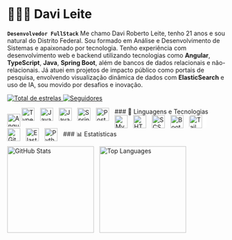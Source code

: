 # 👩🏻‍💻 Davi Leite

**`Desenvolvedor FullStack`**
Me chamo Davi Roberto Leite, tenho 21 anos e sou natural do Distrito Federal. Sou formado em Análise e Desenvolvimento de Sistemas e apaixonado por tecnologia. Tenho experiência com desenvolvimento web e backend utilizando tecnologias como **Angular**, **TypeScript**, **Java**, **Spring Boot**, além de bancos de dados relacionais e não-relacionais. Já atuei em projetos de impacto público como portais de pesquisa, envolvendo visualização dinâmica de dados com **ElasticSearch** e uso de IA, sou movido por desafios e inovação.

<p align="left">
    <a href="https://github.com/DaviLeiteGit?tab=repositories&sort=stargazers">
        <img 
            alt="Total de estrelas" 
            title="Total de estrelas GitHub" 
            src="https://custom-icon-badges.demolab.com/github/stars/DaviLeiteGit?color=55960c&style=for-the-badge&labelColor=488207&logo=star&label=estrelas"
        />
    </a>
    <a href="https://github.com/Larissakich?tab=followers">
        <img 
            alt="Seguidores" 
            title="Me siga no GitHub" 
            src="https://custom-icon-badges.demolab.com/github/followers/DaviLeiteGit?color=236ad3&labelColor=1155ba&style=for-the-badge&logo=github&label=Seguidores&logoColor=white"
        />
    </a>
</p>
### 🤖 Linguagens e Tecnologias
<img align="left" alt="Angular" title="Angular" width="30px" style="max-width: 100%;margin-top: 14px;" src="https://cdn.jsdelivr.net/gh/devicons/devicon/icons/angular/angular-original.svg" />
<img align="left" alt="TypeScript" title="TypeScript" width="30px" style="padding-right: 10px;" src="https://cdn.jsdelivr.net/gh/devicons/devicon/icons/typescript/typescript-original.svg" />
<img align="left" alt="JavaScript" title="JavaScript" width="30px" style="padding-right: 10px;" src="https://cdn.jsdelivr.net/gh/devicons/devicon/icons/javascript/javascript-original.svg" />
<img align="left" alt="Java" title="Java" width="30px" style="padding-right: 10px;" src="https://cdn.jsdelivr.net/gh/devicons/devicon/icons/java/java-original.svg" />
<img align="left" alt="Spring Boot" title="Spring Boot" width="30px" style="padding-right: 10px;" src="https://cdn.jsdelivr.net/gh/devicons/devicon/icons/spring/spring-original.svg" />
<img align="left" alt="PostgreSQL" title="PostgreSQL" width="30px" style="padding-right: 10px;" src="https://cdn.jsdelivr.net/gh/devicons/devicon/icons/postgresql/postgresql-original.svg" />
<img align="left" alt="MySQL" title="MySQL" width="30px" style="padding-right: 10px;" src="https://cdn.jsdelivr.net/gh/devicons/devicon/icons/mysql/mysql-original.svg" />
<img align="left" alt="HTML" title="HTML" width="30px" style="padding-right: 10px;" src="https://cdn.jsdelivr.net/gh/devicons/devicon/icons/html5/html5-original.svg" />
<img align="left" alt="SCSS" title="SCSS" width="30px" style="padding-right: 10px;" src="https://cdn.jsdelivr.net/gh/devicons/devicon/icons/sass/sass-original.svg" />
<img align="left" alt="Bootstrap" title="Bootstrap" width="30px" style="padding-right: 10px;" src="https://cdn.jsdelivr.net/gh/devicons/devicon/icons/bootstrap/bootstrap-original.svg" />
<img align="left" alt="Tailwind CSS" title="Tailwind CSS" width="30px" style="padding-right: 10px; background-color: white; border-radius: 5px;" src="https://cdn.jsdelivr.net/gh/devicons/devicon/icons/tailwindcss/tailwindcss-original.svg" />
<img align="left" alt="Git" title="Git" width="30px" style="padding-right: 10px;" src="https://cdn.jsdelivr.net/gh/devicons/devicon/icons/git/git-original.svg" />
<img align="left" alt="ElasticSearch" title="ElasticSearch" width="30px" style="padding-right: 10px;" src="https://cdn.jsdelivr.net/gh/devicons/devicon/icons/elasticsearch/elasticsearch-original.svg" />
<img align="left" alt="Python" title="Python" width="30px" style="padding-right: 10px;" src="https://cdn.jsdelivr.net/gh/devicons/devicon/icons/python/python-original.svg" />
<br/><br/><br/>
### 📊 Estatísticas

<p>
  <img 
    align="left" 
    alt="GitHub Stats" 
    height="200" 
    style="padding-right: 10px;" 
    src="https://github-readme-stats.vercel.app/api?username=DaviLeiteGit&show_icons=true&theme=tokyonight&include_all_commits=true&locale=pt-br" 
  />
  <img 
    align="left" 
    alt="Top Languages" 
    height="200" 
    src="https://github-readme-stats.vercel.app/api/top-langs/?username=DaviLeiteGit&theme=tokyonight&layout=compact&custom_title=Tecnologias&langs_count=9" 
  />
</p>
